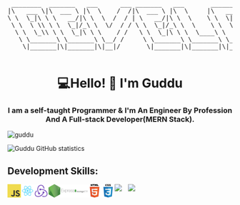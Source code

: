 <!-- <p align="center"> <img src="https://media-exp1.licdn.com/dms/image/C4E16AQHszgnP8iKRAg/profile-displaybackgroundimage-shrink_200_800/0/1617101925504?e=1631750400&v=beta&t=qIkIfPo7RmZrrjMZOdFV0XNOrleC4ZaM7Y7qOXbrdxg" alt="image" /></p> -->



<!-- <p align="center"> <img src="https://cdn.pixabay.com/photo/2018/05/18/15/30/web-design-3411373__340.jpg" alt="image" /></p> -->
<!-- ascii banner -->

<pre align="center">
 ________  _______   ___      ___ _______   ___       ________  ________  _______   ________     
|\   ___ \|\  ___ \ |\  \    /  /|\  ___ \ |\  \     |\   __  \|\   __  \|\  ___ \ |\   __  \    
\ \  \_|\ \ \   __/|\ \  \  /  / | \   __/|\ \  \    \ \  \|\  \ \  \|\  \ \   __/|\ \  \|\  \   
 \ \  \ \\ \ \  \_|/_\ \  \/  / / \ \  \_|/_\ \  \    \ \  \\\  \ \   ____\ \  \_|/_\ \   _  _\  
  \ \  \_\\ \ \  \_|\ \ \    / /   \ \  \_|\ \ \  \____\ \  \\\  \ \  \___|\ \  \_|\ \ \  \\  \| 
   \ \_______\ \_______\ \__/ /     \ \_______\ \_______\ \_______\ \__\    \ \_______\ \__\\ _\ 
    \|_______|\|_______|\|__|/       \|_______|\|_______|\|_______|\|__|     \|_______|\|__|\|__|
                                                                                                 
</pre>


<h1 align="center">💻Hello! 👋 I'm Guddu</h1>
<h3 align="center">I am a self-taught Programmer & I'm An Engineer By Profession And A Full-stack Developer(MERN Stack).</h3>

<p align="left"> <img src="https://komarev.com/ghpvc/?username=Jranjangudu&style=flat-square" alt="guddu" /> </p>

![Guddu GitHub statistics](https://github-readme-stats.vercel.app/api?username=jranjangudu&show_icons=true&theme=dark)

## Development Skills:

 <img align="left" alt="JavaScript" width="30px" src="https://raw.githubusercontent.com/github/explore/80688e429a7d4ef2fca1e82350fe8e3517d3494d/topics/javascript/javascript.png"/>

<img align="left" alt="React" width="30px" src="https://raw.githubusercontent.com/github/explore/80688e429a7d4ef2fca1e82350fe8e3517d3494d/topics/react/react.png"/>
<img align="left" alt="redux" width="30px" src="https://raw.githubusercontent.com/github/explore/80688e429a7d4ef2fca1e82350fe8e3517d3494d/topics/redux/redux.png"/>

<img align="left" alt="Node js" width="30px" src="https://raw.githubusercontent.com/github/explore/80688e429a7d4ef2fca1e82350fe8e3517d3494d/topics/nodejs/nodejs.png"/>

<img align="left" alt="express js" width="30px" src="https://raw.githubusercontent.com/github/explore/80688e429a7d4ef2fca1e82350fe8e3517d3494d/topics/express/express.png"/>
<img align="left" alt="mongodb" width="30px" src="https://raw.githubusercontent.com/github/explore/80688e429a7d4ef2fca1e82350fe8e3517d3494d/topics/mongodb/mongodb.png"/>

<img align="left" alt="HTML" width="30px" src="https://raw.githubusercontent.com/github/explore/80688e429a7d4ef2fca1e82350fe8e3517d3494d/topics/html/html.png"/>

<img align="left" alt="CSS" width="30px" src="https://raw.githubusercontent.com/github/explore/80688e429a7d4ef2fca1e82350fe8e3517d3494d/topics/css/css.png"/>
<img align="left" width="30px" src="https://img.icons8.com/color/48/000000/sass.png"/>
<img align="left" width="30px" src="https://img.icons8.com/color/48/000000/python.png"/>

<br/><br/>



<!--



 [Portfolio](https://netlify.app/)

 How to reach me **gudu@gmail.com**


-->


<!--
**Jranjangudu/Jranjangudu** is a ✨ _special_ ✨ repository because its `README.md` (this file) appears on your GitHub profile.

Here are some ideas to get you started:

- 🔭 I’m currently working on ...
- 🌱 I’m currently learning ...
- 👯 I’m looking to collaborate on ...
- 🤔 I’m looking for help with ...
- 💬 Ask me about ...
- 📫 How to reach me: ...
- 😄 Pronouns: ...
- ⚡ Fun fact: ...
-->
 
